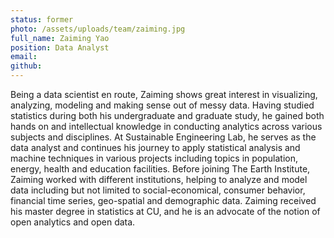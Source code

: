 ```yaml
---
status: former
photo: /assets/uploads/team/zaiming.jpg
full_name: Zaiming Yao
position: Data Analyst
email:
github: 
---
```

Being a data scientist en route, Zaiming shows great interest in visualizing, analyzing, modeling and making sense out of messy data. Having studied statistics during both his undergraduate and graduate study, he gained both hands on and intellectual knowledge in conducting analytics across various subjects and disciplines. At Sustainable Engineering Lab, he serves as the data analyst and continues his journey to apply statistical analysis and machine techniques in various projects including topics in population, energy, health and education facilities. Before joining The Earth Institute, Zaiming worked with different institutions, helping to analyze and model data including but not limited to social-economical, consumer behavior, financial time series, geo-spatial and demographic data. Zaiming received his master degree in statistics at CU, and he is an advocate of the notion of open analytics and open data.
